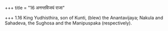 +++
title = "16 अनन्तविजयं राजा"

+++
1.16 King Yudhisthira, son of Kunti, (blew) the Anantavijaya; Nakula and
Sahadeva, the Sughosa and the Manipuspaka (respectively).
